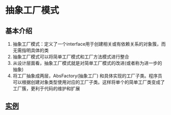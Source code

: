 # 抽象工厂模式

## 基本介绍

1) 抽象工厂模式：定义了一个interface用于创建相关或有依赖关系的对象簇，而无需指明具体的类
2) 抽象工厂模式可以将简单工厂模式和工厂方法模式进行整合
3) 从设计层面看，抽象工厂模式就是对简单工厂模式的改进(或者称为进一步的抽象)
4) 将工厂抽象成两层，AbsFactory(抽象工厂) 和具体实现的工厂子类。程序员可以根据创建对象类型使用对应的工厂子类。这样将单个的简单工厂类变成了工厂簇，更利于代码的维护和扩展

## [实例](../abstractfactory)